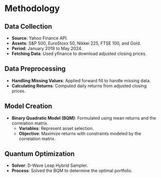 # Methodology

## Data Collection
- **Source**: Yahoo Finance API.
- **Assets**: S&P 500, EuroStoxx 50, Nikkei 225, FTSE 100, and Gold.
- **Period**: January 2019 to May 2024.
- **Fetching Data**: Used yfinance to download adjusted closing prices.

## Data Preprocessing
- **Handling Missing Values**: Applied forward fill to handle missing data.
- **Calculating Returns**: Computed daily returns from adjusted closing prices.

## Model Creation
- **Binary Quadratic Model (BQM)**: Formulated using mean returns and the correlation matrix.
  - **Variables**: Represent asset selection.
  - **Objective**: Maximize returns with constraints modeled by the correlation matrix.

## Quantum Optimization
- **Solver**: D-Wave Leap Hybrid Sampler.
- **Process**: Solved the BQM to determine the optimal portfolio.
